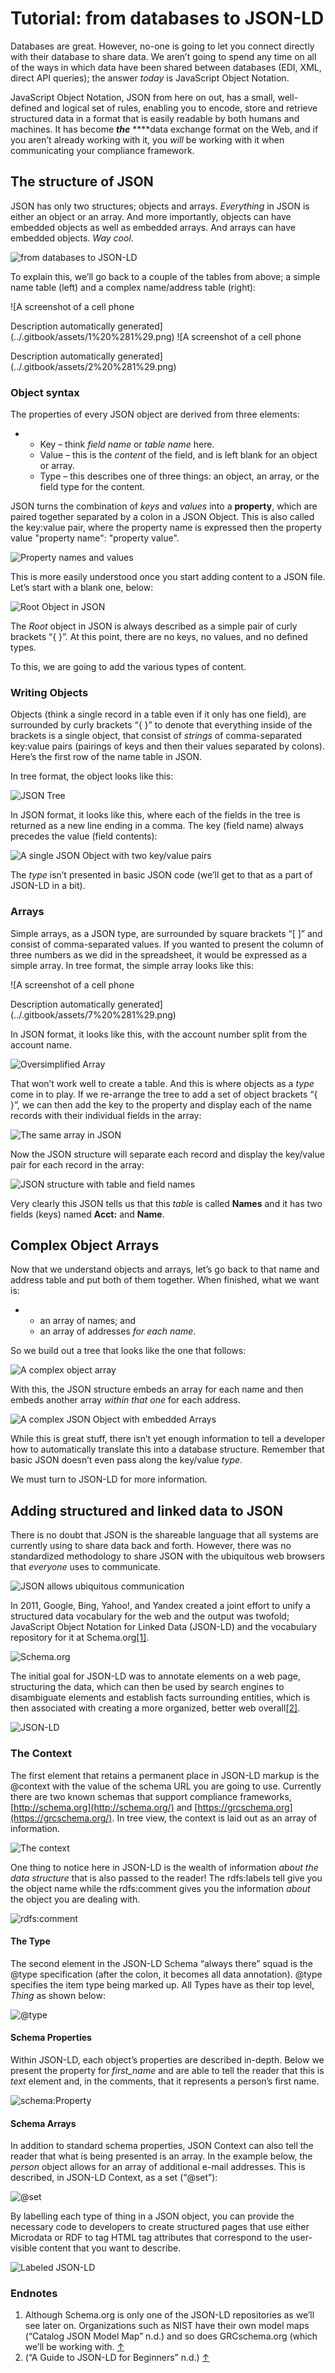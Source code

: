 # Tutorial: from databases to JSON-LD

Databases are great. However, no-one is going to let you connect directly with their database to share data. We aren’t going to spend any time on all of the ways in which data have been shared between databases \(EDI, XML, direct API queries\); the answer _today_ is JavaScript Object Notation.

JavaScript Object Notation, JSON from here on out, has a small, well-defined and logical set of rules, enabling you to encode, store and retrieve structured data in a format that is easily readable by both humans and machines. It has become _**the**_ ****data exchange format on the Web, and if you aren’t already working with it, you _will_ be working with it when communicating your compliance framework.

## The structure of JSON

JSON has only two structures; objects and arrays. _Everything_ in JSON is either an object or an array. And more importantly, objects can have embedded objects as well as embedded arrays. And arrays can have embedded objects. _Way cool_.

![from databases to JSON-LD](../.gitbook/assets/0%20%281%29.png)

To explain this, we’ll go back to a couple of the tables from above; a simple name table \(left\) and a complex name/address table \(right\):

![A screenshot of a cell phone

Description automatically generated](../.gitbook/assets/1%20%281%29.png) ![A screenshot of a cell phone

Description automatically generated](../.gitbook/assets/2%20%281%29.png)

### Object syntax

The properties of every JSON object are derived from three elements:

* * Key – think _field name_ or _table name_ here.
  * Value – this is the _content_ of the field, and is left blank for an object or array.
  * Type – this describes one of three things: an object, an array, or the field type for the content.

JSON turns the combination of _keys_ and _values_ into a **property**, which are paired together separated by a colon in a JSON Object. This is also called the key:value pair, where the property name is expressed then the property value "property name": "property value".

![Property names and values](../.gitbook/assets/3%20%281%29.png)

This is more easily understood once you start adding content to a JSON file. Let’s start with a blank one, below:

![Root Object in JSON](../.gitbook/assets/4%20%281%29.png)

The _Root_ object in JSON is always described as a simple pair of curly brackets “{ }”. At this point, there are no keys, no values, and no defined types.

To this, we are going to add the various types of content.

### Writing Objects

Objects \(think a single record in a table even if it only has one field\), are surrounded by curly brackets “{ }” to denote that everything inside of the brackets is a single object, that consist of _strings_ of comma-separated key:value pairs \(pairings of keys and then their values separated by colons\). Here’s the first row of the name table in JSON.

In tree format, the object looks like this:

![JSON Tree](../.gitbook/assets/5%20%281%29.png)

In JSON format, it looks like this, where each of the fields in the tree is returned as a new line ending in a comma. The key \(field name\) always precedes the value \(field contents\):

![A single JSON Object with two key/value pairs](../.gitbook/assets/6%20%281%29.png)

The _type_ isn’t presented in basic JSON code \(we’ll get to that as a part of JSON-LD in a bit\).

### Arrays

Simple arrays, as a JSON type, are surrounded by square brackets “\[ \]” and consist of comma-separated values. If you wanted to present the column of three numbers as we did in the spreadsheet, it would be expressed as a simple array. In tree format, the simple array looks like this:

![A screenshot of a cell phone

Description automatically generated](../.gitbook/assets/7%20%281%29.png)

In JSON format, it looks like this, with the account number split from the account name.

![Oversimplified Array](../.gitbook/assets/8%20%281%29.png)

That won’t work well to create a table. And this is where objects as a _type_ come in to play. If we re-arrange the tree to add a set of object brackets “{ }”, we can then add the key to the property and display each of the name records with their individual fields in the array:

![The same array in JSON](../.gitbook/assets/9%20%281%29.png)

Now the JSON structure will separate each record and display the key/value pair for each record in the array:

![JSON structure with table and field names](../.gitbook/assets/10.png)

Very clearly this JSON tells us that this _table_ is called **Names** and it has two fields \(keys\) named **Acct:** and **Name**.

## Complex Object Arrays

Now that we understand objects and arrays, let’s go back to that name and address table and put both of them together. When finished, what we want is:

* * an array of names; and
  * an array of addresses _for each name_.

So we build out a tree that looks like the one that follows:

![A complex object array](../.gitbook/assets/11.png)

With this, the JSON structure embeds an array for each name and then embeds another array _within that one_ for each address.

![A complex JSON Object with embedded Arrays](../.gitbook/assets/12.png)

While this is great stuff, there isn’t yet enough information to tell a developer how to automatically translate this into a database structure. Remember that basic JSON doesn’t even pass along the key/value _type_.

We must turn to JSON-LD for more information.

## Adding structured and linked data to JSON

There is no doubt that JSON is the shareable language that all systems are currently using to share data back and forth. However, there was no standardized methodology to share JSON with the ubiquitous web browsers that _everyone_ uses to communicate.

![JSON allows ubiquitous communication](../.gitbook/assets/13.png)

In 2011, Google, Bing, Yahoo!, and Yandex created a joint effort to unify a structured data vocabulary for the web and the output was twofold; JavaScript Object Notation for Linked Data \(JSON-LD\) and the vocabulary repository for it at Schema.org[\[1\]]().

![Schema.org](../.gitbook/assets/14.png)

The initial goal for JSON-LD was to annotate elements on a web page, structuring the data, which can then be used by search engines to disambiguate elements and establish facts surrounding entities, which is then associated with creating a more organized, better web overall[\[2\]]().

![JSON-LD](../.gitbook/assets/15.png)

### The Context

The first element that retains a permanent place in JSON-LD markup is the @context with the value of the schema URL you are going to use. Currently there are two known schemas that support compliance frameworks, [http://schema.org](http://schema.org/) and [https://grcschema.org](https://grcschema.org/). In tree view, the context is laid out as an array of information.

![The context](../.gitbook/assets/16.png)

One thing to notice here in JSON-LD is the wealth of information _about the data structure_ that is also passed to the reader! The rdfs:labels tell give you the object name while the rdfs:comment gives you the information _about_ the object you are dealing with.

![rdfs:comment](../.gitbook/assets/17.png)

#### The Type

The second element in the JSON-LD Schema “always there” squad is the @type specification \(after the colon, it becomes all data annotation\). @type specifies the item type being marked up. All Types have as their top level, _Thing_ as shown below:

![@type](../.gitbook/assets/18.png)

#### Schema Properties

Within JSON-LD, each object’s properties are described in-depth. Below we present the property for _first\_name_ and are able to tell the reader that this is _text_ element and, in the comments, that it represents a person’s first name.

![schema:Property](../.gitbook/assets/19.png)

#### Schema Arrays

In addition to standard schema properties, JSON Context can also tell the reader that what is being presented is an array. In the example below, the _person_ object allows for an array of additional e-mail addresses. This is described, in JSON-LD Context, as a set \(“@set”\):

![@set](../.gitbook/assets/20.png)

By labelling each type of thing in a JSON object, you can provide the necessary code to developers to create structured pages that use either Microdata or RDF to tag HTML tag attributes that correspond to the user-visible content that you want to describe.

![Labeled JSON-LD](../.gitbook/assets/21.png)

### Endnotes

1.  Although Schema.org is only one of the JSON-LD repositories as we’ll see later on. Organizations such as NIST have their own model maps \(“Catalog JSON Model Map” n.d.\) and so does GRCschema.org \(which we’ll be working with. [↑]()
2.  \(“A Guide to JSON-LD for Beginners” n.d.\) [↑]()

